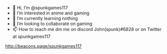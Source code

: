 - 👋 Hi, I’m @spunkgames117
- 👀 I’m interested in anime and gaming
- 🌱 I’m currently learning nothing
- 💞️ I’m looking to collaborate on gaming
- 📫 How to reach me dm me on discord John(spunk)#6828 or on Twitter at spunkgames117

<!---
spunkgames117/spunkgames117 is a ✨ special ✨ repository because its `README.md` (this file) appears on your GitHub profile.
You can click the Preview link to take a look at your changes.
---> 
http://beacons.page/spunkgames117
